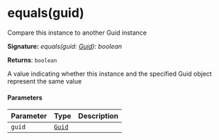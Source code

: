 # equals(guid)

Compare this instance to another Guid instance 


**Signature:** _equals(guid: [Guid](../sp-client-base/guid.md)): boolean_

**Returns**: `boolean`

A value indicating whether this instance and the specified Guid object 
represent the same value

#### Parameters


| Parameter	   | Type    | Description |
|:-------------|:---------------|:------------|
| `guid`    | [`Guid`](../sp-client-base/guid.md) |  |

